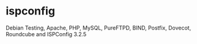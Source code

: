 # ispconfig
Debian Testing, Apache, PHP, MySQL, PureFTPD, BIND, Postfix, Dovecot, Roundcube and ISPConfig 3.2.5

